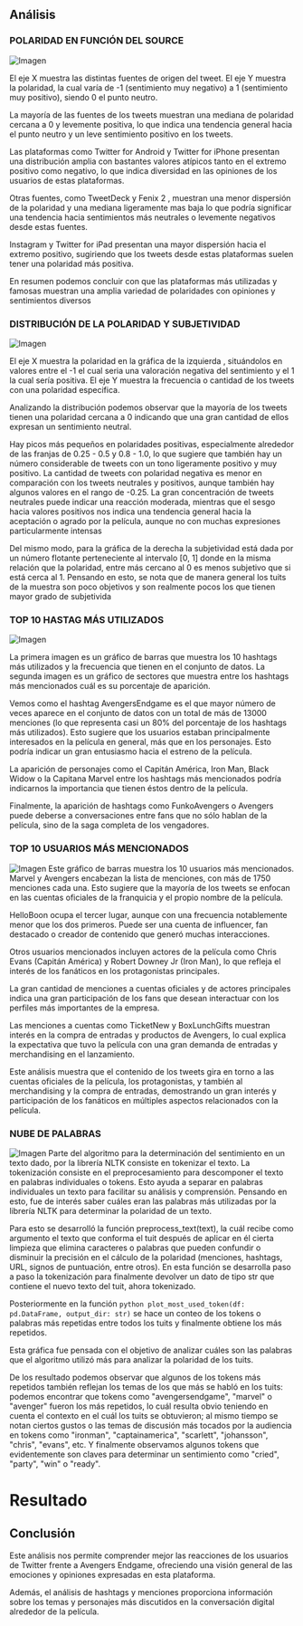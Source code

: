 ## Análisis

### POLARIDAD EN FUNCIÓN DEL SOURCE

![Imagen](analyze_sentiment_by_source_distribution.png)

El eje X muestra las distintas fuentes de origen del tweet.
El eje Y muestra la polaridad, la cual varía de -1 (sentimiento muy negativo) a 1 (sentimiento muy positivo), siendo 0 el punto neutro.

La mayoría de las fuentes de los tweets muestran una mediana de polaridad cercana a 0 y levemente positiva, lo que indica una tendencia general hacia el punto neutro y un leve sentimiento positivo en los tweets.

Las plataformas como Twitter for Android y Twitter for iPhone presentan una distribución amplia con bastantes valores atípicos tanto en el extremo positivo como negativo, lo que indica diversidad en las opiniones de los usuarios de estas plataformas.

Otras fuentes, como TweetDeck y Fenix 2 , muestran una menor dispersión de la polaridad y una mediana ligeramente mas baja lo que podría significar una tendencia hacia sentimientos más neutrales o levemente negativos desde estas fuentes.

Instagram y Twitter for iPad presentan una mayor dispersión hacia el extremo positivo, sugiriendo que los tweets desde estas plataformas suelen tener una polaridad más positiva.

En resumen podemos concluir con que las plataformas más utilizadas y famosas muestran una amplia variedad de polaridades con opiniones y sentimientos diversos

### DISTRIBUCIÓN DE LA POLARIDAD Y SUBJETIVIDAD

![Imagen](polarity_mean_median.png)

El eje X muestra la polaridad en la gráfica de la izquierda , situándolos en valores entre el -1 el cual seria una valoración negativa del sentimiento y el 1 la cual sería positiva.
El eje Y muestra la frecuencia o cantidad de los tweets con una polaridad especifica.

Analizando la distribución podemos observar que la mayoría de los tweets tienen una polaridad cercana a 0 indicando que una gran cantidad de ellos expresan un sentimiento neutral.

Hay picos más pequeños en polaridades positivas, especialmente alrededor de las franjas de 0.25 - 0.5 y 0.8 - 1.0, lo que sugiere que también hay un número considerable de tweets con un tono ligeramente positivo y muy positivo.
La cantidad de tweets con polaridad negativa es menor en comparación con los tweets neutrales y positivos, aunque también hay algunos valores en el rango de -0.25.
La gran concentración de tweets neutrales puede indicar una reacción moderada, mientras que el sesgo hacia valores positivos nos indica una tendencia general hacia la aceptación o agrado por la película, aunque no con muchas expresiones particularmente intensas

Del mismo modo, para la gráfica de la derecha la subjetividad está dada por un número flotante perteneciente al intervalo [0, 1] donde en la misma relación que la polaridad, entre más cercano al 0 es menos subjetivo que si está cerca al 1. Pensando en esto,
se nota que de manera general los tuits de la muestra son poco objetivos y son realmente pocos los que tienen mayor grado de subjetivida

### TOP 10 HASTAG MÁS UTILIZADOS

![Imagen](pie_top_hastag.png)

La primera imagen es un gráfico de barras que muestra los 10 hashtags más utilizados y la frecuencia que tienen en el conjunto de datos.
La segunda imagen es un gráfico de sectores que muestra entre los hashtags más mencionados cuál es su porcentaje de aparición.

Vemos como el hashtag AvengersEndgame es el que mayor número de veces aparece en el conjunto de datos con un total de más de 13000 menciones (lo que representa casi un 80% del porcentaje de los hashtags más utilizados). Esto sugiere que los usuarios estaban principalmente interesados en la película en general, más que en los personajes. Esto podría indicar un gran entusiasmo hacia el estreno de la película.

La aparición de personajes como el Capitán América, Iron Man, Black Widow o la Capitana Marvel entre los hashtags más mencionados podría indicarnos la importancia que tienen éstos dentro de la película.

Finalmente, la aparición de hashtags como FunkoAvengers o Avengers puede deberse a conversaciones entre fans que no sólo hablan de la película, sino de la saga completa de los vengadores.

### TOP 10 USUARIOS MÁS MENCIONADOS

![Imagen](most_mentioned_users.png)
Este gráfico de barras muestra los 10 usuarios más mencionados.
Marvel y Avengers encabezan la lista de menciones, con más de 1750 menciones cada una. Esto sugiere que la mayoría de los tweets se enfocan en las cuentas oficiales de la franquicia y el propio nombre de la película.

HelloBoon ocupa el tercer lugar, aunque con una frecuencia notablemente menor que los dos primeros. Puede ser una cuenta de influencer, fan destacado o creador de contenido que generó muchas interacciones.

Otros usuarios mencionados incluyen actores de la película como Chris Evans (Capitán América) y Robert Downey Jr (Iron Man), lo que refleja el interés de los fanáticos en los protagonistas principales.

La gran cantidad de menciones a cuentas oficiales y de actores principales indica una gran participación de los fans que desean interactuar con los perfiles más importantes de la empresa.

Las menciones a cuentas como TicketNew y BoxLunchGifts muestran interés en la compra de entradas y productos de Avengers, lo cual explica la expectativa que tuvo la película con una gran demanda de entradas y merchandising en el lanzamiento.

Este análisis muestra que el contenido de los tweets gira en torno a las cuentas oficiales de la película, los protagonistas, y también al merchandising y la compra de entradas, demostrando un gran interés y participación de los fanáticos en múltiples aspectos relacionados con la película.

### NUBE DE PALABRAS

![Imagen](most_common_word_cloud.png)
Parte del algoritmo para la determinación del sentimiento en un texto dado, por la librería NLTK consiste en tokenizar el texto. La tokenización consiste en el preprocesamiento para descomponer el texto en palabras individuales o tokens. Esto ayuda a separar en palabras individuales un texto para facilitar su análisis y comprensión. Pensando en esto, fue de interés saber cuáles eran las palabras más utilizadas por la librería NLTK para determinar la polaridad de un texto.

Para esto se desarrolló la función preprocess_text(text), la cuál recibe como argumento el texto que conforma el tuit después de aplicar en él cierta limpieza que elimina caracteres o palabras que pueden confundir o disminuir la precisión en el cálculo de la polaridad (menciones, hashtags, URL, signos de puntuación, entre otros). En esta función se desarrolla paso a paso la tokenización para finalmente devolver un dato de tipo str que contiene el nuevo texto del tuit, ahora tokenizado.

Posteriormente en la función `python plot_most_used_token(df: pd.DataFrame, output_dir: str)` se hace un conteo de los tokens o palabras más repetidas entre todos los tuits y finalmente obtiene los más repetidos.

Esta gráfica fue pensada con el objetivo de analizar cuáles son las palabras que el algoritmo utilizó más para analizar la polaridad de los tuits.

De los resultado podemos observar que algunos de los tokens más repetidos también reflejan los temas de los que más se habló en los tuits: podemos encontrar que tokens como "avengersendgame", "marvel" o "avenger" fueron los más repetidos, lo cuál resulta obvio teniendo en cuenta el contexto en el cuál los tuits se obtuvieron; al mismo tiempo se notan ciertos gustos o las temas de discusión más tocados por la audiencia en tokens como "ironman", "captainamerica", "scarlett", "johansson", "chris", "evans", etc. Y finalmente observamos algunos tokens que evidentemente son claves para determinar un sentimiento como "cried", "party", "win" o "ready".

# Resultado

## Conclusión

Este análisis nos permite comprender mejor las reacciones de los usuarios de Twitter frente a Avengers Endgame, ofreciendo una visión general de las emociones y opiniones expresadas en esta plataforma.

Además, el análisis de hashtags y menciones proporciona información sobre los temas y personajes más discutidos en la conversación digital alrededor de la película.
